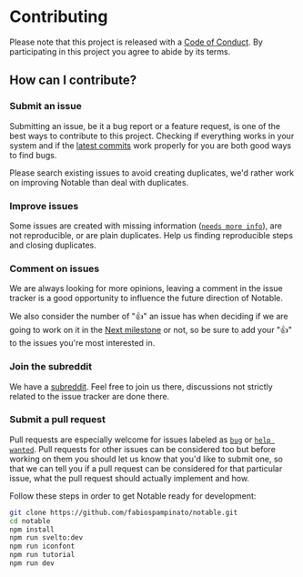 # Contributing

Please note that this project is released with a [Code of Conduct](https://github.com/fabiospampinato/notable/blob/master/CODE_OF_CONDUCT.md). By participating in this project you agree to abide by its terms.

## How can I contribute?

### Submit an issue

Submitting an issue, be it a bug report or a feature request, is one of the best ways to contribute to this project. Checking if everything works in your system and if the [latest commits](https://github.com/fabiospampinato/notable/commits/master) work properly for you are both good ways to find bugs.

Please search existing issues to avoid creating duplicates, we'd rather work on improving Notable than deal with duplicates.

### Improve issues

Some issues are created with missing information ([`needs more info`](https://github.com/fabiospampinato/notable/issues?q=is%3Aissue+is%3Aopen+label%3A%22help+wanted%22+label%3A%22needs+more+info%22)), are not reproducible, or are plain duplicates. Help us finding reproducible steps and closing duplicates.

### Comment on issues

We are always looking for more opinions, leaving a comment in the issue tracker is a good opportunity to influence the future direction of Notable.

We also consider the number of ":+1:" an issue has when deciding if we are going to work on it in the [Next milestone](https://github.com/fabiospampinato/notable/milestone/1) or not, so be sure to add your ":+1:" to the issues you're most interested in.

### Join the subreddit

We have a [subreddit](https://www.reddit.com/r/notable). Feel free to join us there, discussions not strictly related to the issue tracker are done there.

### Submit a pull request

Pull requests are especially welcome for issues labeled as [`bug`](https://github.com/fabiospampinato/notable/issues?q=is%3Aissue+is%3Aopen+label%3Abug) or [`help wanted`](https://github.com/fabiospampinato/notable/issues?q=is%3Aissue+is%3Aopen+label%3A%22help+wanted%22). Pull requests for other issues can be considered too but before working on them you should let us know that you'd like to submit one, so that we can tell you if a pull request can be considered for that particular issue, what the pull request should actually implement and how.

Follow these steps in order to get Notable ready for development:

```bash
git clone https://github.com/fabiospampinato/notable.git
cd notable
npm install
npm run svelto:dev
npm run iconfont
npm run tutorial
npm run dev
```
